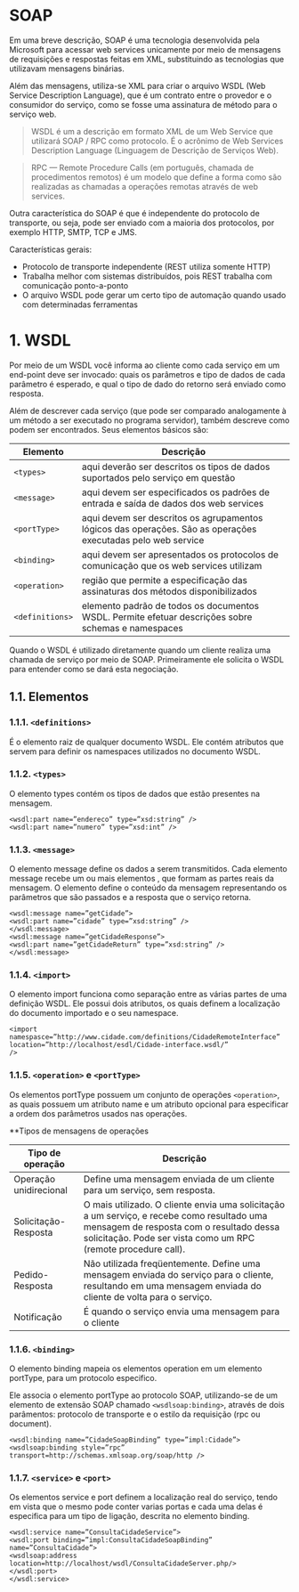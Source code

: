 # SOAP

Em uma breve descrição, SOAP é uma tecnologia desenvolvida pela Microsoft para acessar web services unicamente por meio de mensagens de requisições e respostas feitas em XML, substituindo as tecnologias que utilizavam mensagens binárias. 

Além das mensagens, utiliza-se XML para criar o arquivo WSDL (Web Service Description Language), que é um contrato entre o provedor e o consumidor do serviço, como se fosse uma assinatura de método para o serviço web.

> WSDL é um a descrição em formato XML de um Web Service que utilizará SOAP / RPC como protocolo. É o acrônimo de Web Services Description Language (Linguagem de Descrição de Serviços Web).

> RPC — Remote Procedure Calls (em português, chamada de procedimentos remotos) é um modelo que define a forma como são realizadas as chamadas a operações remotas através de web services.

Outra característica do SOAP é que é independente do protocolo de transporte, ou seja, pode ser enviado com a maioria dos protocolos, por exemplo HTTP, SMTP, TCP e JMS.

Características gerais: 

* Protocolo de transporte independente (REST utiliza somente HTTP)
* Trabalha melhor com sistemas distribuídos, pois REST trabalha com comunicação ponto-a-ponto
* O arquivo WSDL pode gerar um certo tipo de automação quando usado com determinadas ferramentas

# 1. WSDL

Por meio de um WSDL você informa ao cliente como cada serviço em um end-point deve ser invocado: quais os parâmetros e tipo de dados de cada parâmetro é esperado, e qual o tipo de dado do retorno será enviado como resposta.

Além de descrever cada serviço (que pode ser comparado analogamente à um método a ser executado no programa servidor), também descreve como podem ser encontrados. Seus elementos básicos são:

| Elemento  | Descrição  |
|--|--|
|`<types>`|  aqui deverão ser descritos os tipos de dados suportados pelo serviço em questão|
|`<message>`|aqui devem ser especificados os padrões de entrada e saída de dados dos web services |
| `<portType>` | aqui devem ser descritos os agrupamentos lógicos das operações. São as operações executadas pelo web service |
| `<binding>` | aqui devem ser apresentados os protocolos de comunicação que os web services utilizam  |
| `<operation>`  |  região que permite a especificação das assinaturas dos métodos disponibilizados |
| `<definitions>` | elemento padrão de todos os documentos WSDL. Permite efetuar descrições sobre schemas e namespaces |

Quando o WSDL é utilizado diretamente quando um cliente realiza uma chamada de serviço por meio de SOAP. Primeiramente ele solicita o WSDL para entender como se dará esta negociação.

## 1.1. Elementos

### 1.1.1. `<definitions>`

É o elemento raiz de qualquer documento WSDL. Ele contém atributos que servem para definir os namespaces utilizados no documento WSDL.

### 1.1.2. `<types>`
O elemento types contém os tipos de dados que estão presentes na mensagem.
~~~
<wsdl:part name=”endereco” type=”xsd:string” />
<wsdl:part name=”numero” type=”xsd:int” />
~~~
  
### 1.1.3. `<message>`

O elemento message define os dados a serem transmitidos. Cada elemento message recebe um ou mais elementos <part>, que formam as partes reais da mensagem.
O elemento <part> define o conteúdo da mensagem representando os parâmetros que são passados e a resposta que o serviço retorna.

~~~ 
<wsdl:message name=”getCidade”>
<wsdl:part name=”cidade” type=”xsd:string” />
</wsdl:message>
<wsdl:message name=”getCidadeResponse”>
<wsdl:part name=”getCidadeReturn” type=”xsd:string” />
</wsdl:message>
~~~ 

### 1.1.4. `<import>`

O elemento import funciona como separação entre as várias partes de uma definição WSDL. Ele possui dois atributos, os quais definem a localização do documento importado e o seu namespace.

~~~
<import 
namespasce=”http://www.cidade.com/definitions/CidadeRemoteInterface”
location=”http://localhost/esdl/Cidade-interface.wsdl/” 
/>
~~~ 

### 1.1.5. `<operation>` e `<portType>`

Os elementos portType possuem um conjunto de operações `<operation>`, as quais possuem um atributo name e um atributo opcional para especificar a ordem dos parâmetros usados nas operações.

**Tipos de mensagens de operações

| Tipo de operação | Descrição |
|--|--|
|Operação unidirecional |Define uma mensagem enviada de um cliente para um serviço, sem resposta. |
| Solicitação-Resposta | O mais utilizado. O cliente envia uma solicitação a um serviço, e recebe como resultado uma mensagem de resposta com o resultado dessa solicitação. Pode ser vista como um RPC (remote procedure call).|
|  Pedido-Resposta | Não utilizada freqüentemente. Define uma mensagem enviada do serviço para o cliente, resultando em uma mensagem enviada do cliente de volta para o serviço. |
| Notificação | É quando o serviço envia uma mensagem para o cliente |

### 1.1.6. `<binding>`

O elemento binding mapeia os elementos operation em um elemento portType, para um protocolo especifico. 

Ele associa o elemento portType ao protocolo SOAP, utilizando-se de um elemento de extensão SOAP chamado `<wsdlsoap:binding>`, através de dois parâmentos: protocolo de transporte e o estilo da requisição (rpc ou document).

~~~
<wsdl:binding name=”CidadeSoapBinding” type=”impl:Cidade”>
<wsdlsoap:binding style=”rpc” transport=http://schemas.xmlsoap.org/soap/http />
~~~

### 1.1.7. `<service>` e `<port>`

Os elementos service e port definem a localização real do serviço, tendo em vista que o mesmo pode conter varias portas e cada uma delas é especifica para um tipo de ligação, descrita no elemento binding.

~~~
<wsdl:service name=”ConsultaCidadeService”>
<wsdl:port binding=”impl:ConsultaCidadeSoapBinding” name=”ConsultaCidade”>
<wsdlsoap:address location=http://localhost/wsdl/ConsultaCidadeServer.php/>
</wsdl:port>
</wsdl:service>
~~~
